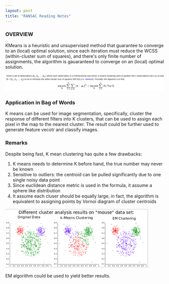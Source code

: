 ```yaml
---
layout: post
title: "RANSAC Reading Notes"
---
```


### OVERVIEW
KMeans is a heuristic and unsupervised method that guarantee to converge to an (local) optimal solution, since each iteration must reduce the WCSS (within-cluster sum of squares), and there's only finite number of assignments, the algorithm is gauaranteed to converge on an (local) optimal solution. 

<img src="/assets/img/posts/KMeans01.png" alt="conversion" class="responsive"/>

### Application in Bag of Words
K means can be used for image segmentation, specifically, cluster the response of different filters into K clusters, that can be used to assign each pixel in the map to the nearest cluster. The result could be further used to generate feature vecotr and classify images.

### Remarks
Despite being fast, K mean clustering has quite a few drawbacks:
1. K means needs to determine K before hand, the true number may never be known
2. Sensitive to outliers: the centroid can be pulled significantly due to one single noisy data point
3. Since euclidean distance metric is used in the formula, it assume a sphere like distribution
4. It assume each cluser should be equally large, in fact, the algorithm is equivalent to assigning points by Vornoi diagram of cluster centroids

<img src="/assets/img/posts/KMeans02.png" alt="conversion" class="responsive"/>

EM algorithm could be used to yield better results.
